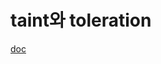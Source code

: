 # taint와 toleration

[doc](https://kubernetes.io/ko/docs/concepts/scheduling-eviction/taint-and-toleration/)
